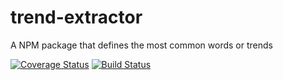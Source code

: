 # trend-extractor
A NPM package that defines the most common words or trends

[![Coverage Status](https://coveralls.io/repos/RAMTO/trend-extractor/badge.svg?branch=master)](https://coveralls.io/r/RAMTO/trend-extractor?branch=master)
[![Build Status](https://travis-ci.org/RAMTO/trend-extractor.svg?branch=master)](https://travis-ci.org/RAMTO/trend-extractor)
